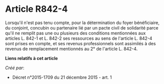 # Article R842-4

Lorsqu'il n'est pas tenu compte, pour la détermination du foyer bénéficiaire, du conjoint, concubin ou partenaire lié par un
pacte civil de solidarité parce qu'il ne remplit pas une ou plusieurs des conditions mentionnées aux articles L. 842-1 et L.
842-2 ses ressources au sens de l'article L. 842-4 sont prises en compte, et ses revenus professionnels sont assimilés à des
revenus de remplacement mentionnés au 2° de l'article L. 842-4.

**Liens relatifs à cet article**

_Créé par_:

  - Décret n°2015-1709 du 21 décembre 2015 - art. 1
